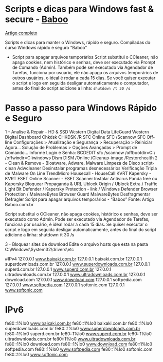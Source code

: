 # Scripts e dicas para Windows fast & secure - [**Baboo**](baboo.com.br)
[Artigo completo](https://www.baboo.com.br/windows-10/conteudo-essencial-windows/script-que-substitui-o-ccleaner/)

Scripts e dicas para manter o Windows, rápido e seguro. Compiladas do curso Windows rápido e seguro "Baboo"

- Script para apagar arquivos temporários
Script substitui o CCleaner, não apaga cookies, nem histórico e senhas, deve ser executado via Prompt de Comando (Admin).
Também pode ser executado via Agendador de Tarefas, funciona por usuário, ele não apaga os arquivos temporários de outros usuários, o ideal é rodar a cada 15 dias.
Se você quiser executar o script e logo em seguida desligar automaticamente o computador, antes do final do script adicione a linha: ```shutdown /t 30 /s```

# Passo a passo para Windows Rápido e Seguro
1 - Analise & Repair - HD & SSD
Western Digital Data LifeGuard
Western Digital Dashboard
Chkdsk
CHKDSK /R <Enter>
SFC Online
SFC /Scannow <Enter>
SFC Off-line Configurações > Atualização e Segurança > Recuperação > Reiniciar Agora… Solução de Problemas > Opções Avançadas > Prompt de Comando… Informe Login e Senha:
BCDEDIT
sfc /scannow /offbootdir=C:\ /offwindir=C:\windows <Enter>
Dism
DISM /Online /Cleanup-image /Restorehealth <Enter>
2 - Clean & Remove - Bloatware, Adware, Malware
Limpeza de Disco
script-clean
Adwcleaner
Desinstalar programas desnecessários
Verificação Tripla de Malware On Line TrendMicro Housecall - HouseCall KVRT Kapersky - KVRT ESET Online Scanner - ESET Scanner
Instalar Antivirus Panda free ou Kapersky
Bloquear Propaganda & URL Ublock Origin / Ublock Extra / Traffic Light Bit Defender / Kapersky Protection - link / Windows Defender Browser Protection / MalwareBytes Browser Guard MalwareBytes
Desfragmentar Defragler
Script para apagar arquivos temporários - “Baboo”
Fonte: Artigo Baboo.com.br

Script substitui o CCleaner, não apaga cookies, histórico e senhas, deve ser executado como Admin. Pode ser executado via Agendador de Tarefas, funciona por usuário, é ideal rodar a cada 15 dias. Se quiser executar o script e logo em seguida desligar automaticamente, antes do final do script adicione a linha: shutdown /t 30 /s

3 - Bloquear sites de download
Edite o arquivo hosts que esta na pasta C:\Windows\System32\drivers\etc

#IPv4
127.0.0.1   www.baixaki.com.br
127.0.0.1   baixaki.com.br
127.0.0.1   superdownloads.com.br
127.0.0.1   www.superdownloads.com.br
127.0.0.1   superd.com.br
127.0.0.1   www.superd.com.br
127.0.0.1   ultradownloads.com.br
127.0.0.1   www.ultradownloads.com.br
127.0.0.1   download.com
127.0.0.1   www.download.com
127.0.0.1   softpedia.com
127.0.0.1   www.softpedia.com
127.0.0.1   softonic.com
127.0.0.1   www.softonic.com
 
# IPv6
fe80::1%lo0   www.baixaki.com.br
fe80::1%lo0   baixaki.com.br
fe80::1%lo0   superdownloads.com.br
fe80::1%lo0   www.superdownloads.com.br
fe80::1%lo0   superd.com.br
fe80::1%lo0   www.superd.com.br
fe80::1%lo0   ultradownloads.com.br
fe80::1%lo0   www.ultradownloads.com.br
fe80::1%lo0   download.com
fe80::1%lo0   www.download.com
fe80::1%lo0   softpedia.com
fe80::1%lo0   www.softpedia.com
fe80::1%lo0   softonic.com
fe80::1%lo0   www.softonic.com
